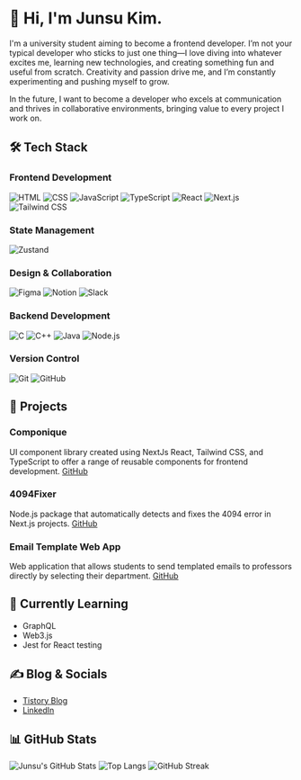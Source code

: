 # 👋 Hi, I'm Junsu Kim.
I'm a university student aiming to become a frontend developer. I’m not your typical developer who sticks to just one thing—I love diving into whatever excites me, learning new technologies, and creating something fun and useful from scratch. Creativity and passion drive me, and I’m constantly experimenting and pushing myself to grow.

In the future, I want to become a developer who excels at communication and thrives in collaborative environments, bringing value to every project I work on.

## 🛠 Tech Stack

### Frontend Development
![HTML](https://img.shields.io/badge/HTML-E34F26?style=for-the-badge&logo=html5&logoColor=white)
![CSS](https://img.shields.io/badge/CSS-1572B6?style=for-the-badge&logo=css3&logoColor=white)
![JavaScript](https://img.shields.io/badge/JavaScript-F7DF1E?style=for-the-badge&logo=javascript&logoColor=black)
![TypeScript](https://img.shields.io/badge/TypeScript-007ACC?style=for-the-badge&logo=typescript&logoColor=white)
![React](https://img.shields.io/badge/React-61DAFB?style=for-the-badge&logo=react&logoColor=black)
![Next.js](https://img.shields.io/badge/Next.js-000000?style=for-the-badge&logo=nextdotjs&logoColor=white)
![Tailwind CSS](https://img.shields.io/badge/Tailwind_CSS-38B2AC?style=for-the-badge&logo=tailwind-css&logoColor=white)

### State Management
![Zustand](https://img.shields.io/badge/Zustand-000000?style=for-the-badge&logo=zustand&logoColor=white)

### Design & Collaboration
![Figma](https://img.shields.io/badge/Figma-F24E1E?style=for-the-badge&logo=figma&logoColor=white)
![Notion](https://img.shields.io/badge/Notion-000000?style=for-the-badge&logo=notion&logoColor=white)
![Slack](https://img.shields.io/badge/Slack-4A154B?style=for-the-badge&logo=slack&logoColor=white)

### Backend Development
![C](https://img.shields.io/badge/C-A8B9CC?style=for-the-badge&logo=c&logoColor=white)
![C++](https://img.shields.io/badge/C++-00599C?style=for-the-badge&logo=cplusplus&logoColor=white)
![Java](https://img.shields.io/badge/Java-007396?style=for-the-badge&logo=java&logoColor=white)
![Node.js](https://img.shields.io/badge/Node.js-339933?style=for-the-badge&logo=nodedotjs&logoColor=white)

### Version Control
![Git](https://img.shields.io/badge/Git-F05032?style=for-the-badge&logo=git&logoColor=white)
![GitHub](https://img.shields.io/badge/GitHub-181717?style=for-the-badge&logo=github&logoColor=white)


## 🚀 Projects
### Componique
UI component library created using NextJs React, Tailwind CSS, and TypeScript to offer a range of reusable components for frontend development. [GitHub](https://github.com/Poten14/Componique)


### 4094Fixer
Node.js package that automatically detects and fixes the 4094 error in Next.js projects. [GitHub](https://github.com/kimjusnu/4094Fixer)


### Email Template Web App
Web application that allows students to send templated emails to professors directly by selecting their department. [GitHub](https://github.com/kimjusnu/email-template-app)


## 🌱 Currently Learning
- GraphQL
- Web3.js
- Jest for React testing


## ✍ Blog & Socials
- [Tistory Blog](https://dietisdie.tistory.com) 
- [LinkedIn](https://www.linkedin.com/in/kimjusnu)


## 📊 GitHub Stats
![Junsu's GitHub Stats](https://github-readme-stats.vercel.app/api?username=kimjusnu&show_icons=true&theme=radical)
![Top Langs](https://github-readme-stats.vercel.app/api/top-langs/?username=kimjusnu&layout=compact&theme=radical)
![GitHub Streak](https://github-readme-streak-stats.herokuapp.com/?user=kimjusnu&theme=radical)
